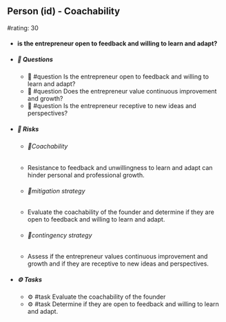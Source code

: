 ## Person (id) - Coachability
#rating: 30
- #### is the entrepreneur open to feedback and willing to learn and adapt?
- ##### 💭 Questions
  - 💭 #question Is the entrepreneur open to feedback and willing to learn and adapt?
  - 💭 #question Does the entrepreneur value continuous improvement and growth?
  - 💭 #question Is the entrepreneur receptive to new ideas and perspectives?
- ##### 🚨 Risks

  - ###### 🚨Coachability
  - Resistance to feedback and unwillingness to learn and adapt can hinder personal and professional growth.
  - ###### 🚨mitigation strategy
  - Evaluate the coachability of the founder and determine if they are open to feedback and willing to learn and adapt.
  - ###### 🚨contingency strategy
  - Assess if the entrepreneur values continuous improvement and growth and if they are receptive to new ideas and perspectives.
- ##### ⚙️ Tasks
  - ⚙️ #task Evaluate the coachability of the founder
  - ⚙️ #task  Determine if they are open to feedback and willing to learn and adapt.


